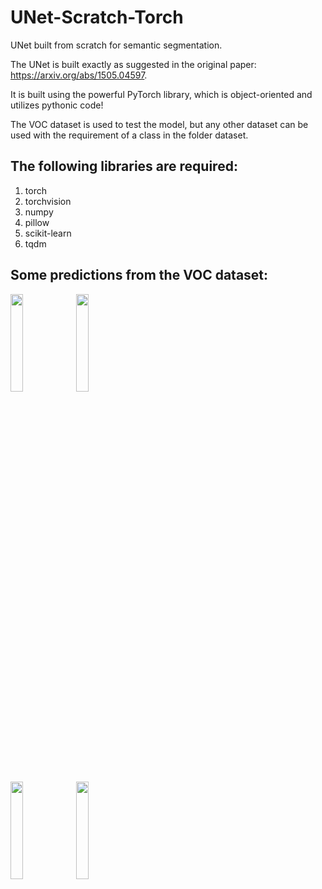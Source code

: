 # UNet-Scratch-Torch
UNet built from scratch for semantic segmentation.

The UNet is built exactly as suggested in the original paper: https://arxiv.org/abs/1505.04597.

It is built using the powerful PyTorch library, which is object-oriented and utilizes pythonic code!

The VOC dataset is used to test the model, but any other dataset can be used with the requirement of a class in the folder dataset.

## The following libraries are required:
1. torch
2. torchvision
3. numpy
4. pillow
5. scikit-learn
6. tqdm
## Some predictions from the VOC dataset:

<div>
<img src="https://github.com/faxirabd/UNet-Scratch-Torch/assets/115953037/164c0a97-2717-4589-9a6c-cb0411763f53"   width="20%">
<img src="https://github.com/faxirabd/UNet-Scratch-Torch/assets/115953037/8db508d9-7efb-4adf-82ec-5bf90ca4b435"  width="20%">
</div>
<div>
<img src="https://github.com/faxirabd/UNet-Scratch-Torch/assets/115953037/ca43c412-9cc8-4214-a37e-20e92828870b"   width="20%">
<img src="https://github.com/faxirabd/UNet-Scratch-Torch/assets/115953037/e76ee8c0-b8e7-4f58-8c8f-af1d934e8d86"  width="20%">
</div>
